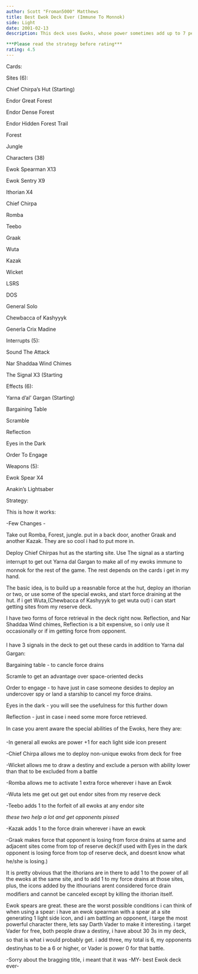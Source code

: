 ```yaml
---
author: Scott "Froman5000" Matthews
title: Best Ewok Deck Ever (Immune To Monnok)
side: Light
date: 2001-02-13
description: This deck uses Ewoks, whose power sometimes add up to 7 per Ewok, force drain modifiers, all while they are immune to monnok.

***Please read the strategy before rating***
rating: 4.5
---
```

Cards: 

Sites (6):
Chief Chirpa’s Hut (Starting)
Endor Great Forest
Endor Dense Forest
Endor Hidden Forest Trail
Forest 
Jungle

Characters (38)
Ewok Spearman X13
Ewok Sentry X9
Ithorian X4
Chief Chirpa
Romba
Teebo
Graak
Wuta
Kazak
Wicket
LSRS
DOS
General Solo
Chewbacca of Kashyyyk
Generla Crix Madine

Interrupts (5):
Sound The Attack
Nar Shaddaa Wind Chimes
The Signal X3 (Starting

Effects (6):
Yarna d’al’ Gargan (Starting)
Bargaining Table
Scramble
Reflection
Eyes in the Dark
Order To Engage

Weapons (5):
Ewok Spear X4
Anakin’s Lightsaber


Strategy: 

This is how it works:


-Few Changes - 
Take out Romba, Forest, jungle.  put in a back door, another Graak and another Kazak.  They are so cool i had to put more in.

Deploy Chief Chirpas hut as the starting site.  Use The signal as a starting interrupt to get out Yarna dal Gargan to make all of my ewoks immune to monnok for the rest of the game.  The rest depends on the cards i get in my hand.

The basic idea, is to build up a reasnable force at the hut, deploy an ithorian or two, or use some of the special ewoks, and start force draining at the hut.  if i get Wuta,(Chewbacca of Kashyyyk to get wuta out) i can start getting sites from my reserve deck.  

I have two forms of force retrieval in the deck right now.  Reflection, and Nar Shaddaa Wind chimes, Reflection is a bit expensive, so i only use it occasionally or if im getting force from opponent.

I have 3 signals in the deck to get out these cards in addition to Yarna dal Gargan:  
Bargaining table - to cancle force drains
Scramle to get an advantage over space-oriented decks
Order to engage - to have just in case someone desides to deploy an undercover spy or land a starship to cancel my force drains.
Eyes in the dark - you will see the usefulness for this further down
Reflection - just in case i need some more force retrieved.

In case you arent aware the special abilities of the Ewoks, here they are:
-In general all ewoks are power +1 for each light side icon present
-Chief Chirpa allows me to deploy non-unique ewoks from deck for free
-Wicket allows me to draw a destiny and exclude a person with ability lower than that to be excluded from a battle
-Romba allows me to activate 1 extra force wherever i have an Ewok
-Wuta lets me get out get out endor sites from my reserve deck
-Teebo adds 1 to the forfeit of all ewoks at any endor site

*these two help a lot and get opponents pissed* 
-Kazak adds 1 to the force drain wherever i have an ewok
-Graak makes force that opponent is losing from force drains at same and adjacent sites come from top of reserve deck(if used with Eyes in the dark opponent is losing force from top of reserve deck, and doesnt know what he/she is losing.)

It is pretty obvious that the ithorians are in there to add 1 to the power of all the ewoks at the same site, and to add 1 to my force drains at those sites, plus, the icons added by the ithourians arent considered force drain modifiers and cannot be canceled except by killing the ithorian itself.

Ewok spears are great.  these are the worst possible conditions i can think of when using a spear: i have an ewok spearman with a spear at a site generating 1 light side icon, and i am battling an opponent, i targe the most powerful character there, lets say Darth Vader to make it interesting.  i target Vader for free, both people draw a destiny, i have about 30 3s in my deck, so that is what i would probably get.  i add three,  my total is 6, my opponents destinyhas to be a 6 or higher, or Vader is power 0 for that battle. 

-Sorry about the bragging title, i meant that it was -MY- best Ewok deck ever-   